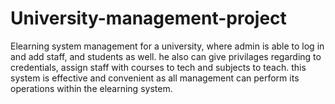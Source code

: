 # University-management-project
Elearning system management for a university, where admin is able to log in and add staff, and students as well. he also can give privilages regarding to credentials, assign staff with courses to tech and subjects to teach. this system is effective and convenient as all management can perform its operations within the elearning system.
